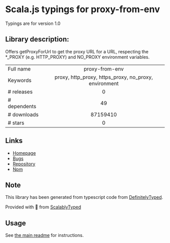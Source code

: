 
# Scala.js typings for proxy-from-env

Typings are for version 1.0

## Library description:
Offers getProxyForUrl to get the proxy URL for a URL, respecting the *_PROXY (e.g. HTTP_PROXY) and NO_PROXY environment variables.

|                    |                 |
| ------------------ | :-------------: |
| Full name          | proxy-from-env |
| Keywords           | proxy, http_proxy, https_proxy, no_proxy, environment |
| # releases         | 0 |
| # dependents       | 49 |
| # downloads        | 87159410 |
| # stars            | 0 |

## Links
- [Homepage](https://github.com/Rob--W/proxy-from-env#readme)
- [Bugs](https://github.com/Rob--W/proxy-from-env/issues)
- [Repository](https://github.com/Rob--W/proxy-from-env)
- [Npm](https://www.npmjs.com/package/proxy-from-env)
    


## Note
This library has been generated from typescript code from [DefinitelyTyped](https://definitelytyped.org).

Provided with :purple_heart: from [ScalablyTyped](https://github.com/oyvindberg/ScalablyTyped)

## Usage
See [the main readme](../../readme.md) for instructions.


